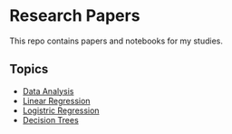# Research Papers

This repo contains papers and notebooks for my studies.

## Topics

- [Data Analysis](./data-analysis)
- [Linear Regression](./linear-regression)
- [Logistric Regression](./logistic-regression)
- [Decision Trees]('./decision-trees)
